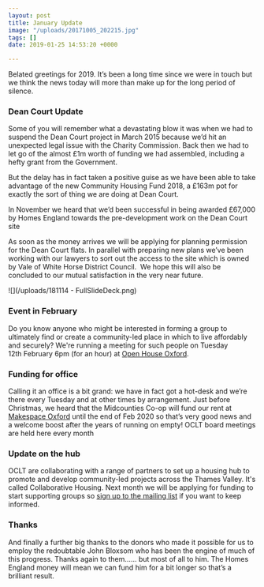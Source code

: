 ```yaml
---
layout: post
title: January Update
image: "/uploads/20171005_202215.jpg"
tags: []
date: 2019-01-25 14:53:20 +0000

---
```

Belated greetings for 2019. It’s been a long time since we were in touch but we think the news today will more than make up for the long period of silence.

### Dean Court Update

Some of you will remember what a devastating blow it was when we had to suspend the Dean Court project in March 2015 because we’d hit an unexpected legal issue with the Charity Commission. Back then we had to let go of the almost £1m worth of funding we had assembled, including a hefty grant from the Government.

But the delay has in fact taken a positive guise as we have been able to take advantage of the new Community Housing Fund 2018, a £163m pot for exactly the sort of thing we are doing at Dean Court.

In November we heard that we’d been successful in being awarded £67,000 by Homes England towards the pre-development work on the Dean Court site

As soon as the money arrives we will be applying for planning permission for the Dean Court flats. In parallel with preparing new plans we’ve been working with our lawyers to sort out the access to the site which is owned by Vale of White Horse District Council.  We hope this will also be concluded to our mutual satisfaction in the very near future.

![](/uploads/181114 - FullSlideDeck.png)

### Event in February

Do you know anyone who might be interested in forming a group to ultimately find or create a community-led place in which to live affordably and securely? We're running a meeting for such people on Tuesday 12th February 6pm (for an hour) at [Open House Oxford](http://openhouseoxford.co.uk).

### Funding for office

Calling it an office is a bit grand: we have in fact got a hot-desk and we’re there every Tuesday and at other times by arrangement. Just before Christmas, we heard that the Midcounties Co-op will fund our rent at [Makespace Oxford](http://makespaceoxford.org) until the end of Feb 2020 so that’s very good news and a welcome boost after the years of running on empty! OCLT board meetings are held here every month

### Update on the hub

OCLT are collaborating with a range of partners to set up a housing hub to promote and develop community-led projects across the Thames Valley. It's called Collaborative Housing. Next month we will be applying for funding to start supporting groups so [sign up to the mailing list](https://collaborativehousing.us18.list-manage.com/subscribe?u=cad5092a6194557f4e0cd18ba&id=69ef08d93a) if you want to keep informed.

### Thanks

And finally a further big thanks to the donors who made it possible for us to employ the redoubtable John Bloxsom who has been the engine of much of this progress. Thanks again to them…… but most of all to him. The Homes England money will mean we can fund him for a bit longer so that’s a brilliant result.